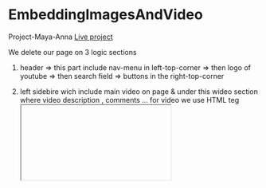 # EmbeddingImagesAndVideo
Project-Maya-Anna
<a href="https://anna-myzukina.github.io/EmbeddingImagesAndVideo/.">Live project</a>

We delete our page on 3 logic sections

1) header => this part include nav-menu in left-top-corner => then logo of youtube => then search field => buttons in the right-top-corner

2) left sidebire wich include main video on page & under this wideo section where video description , comments ...
for video we use HTML teg <a href="https://developer.mozilla.org/en-US/docs/Web/HTML/Element/iframe"><iframe></a> with next attributes : width , height , <a href="">frameborder</a> 
        frameborder Obsolete since HTML5
        The value 1 (the default) draws a border around this frame. 
        The value 0 removes the border around this frame, but you should    
        instead use the CSS property border to control <iframe> borders.

3) right sidebar where gorisontal list with videos
